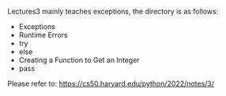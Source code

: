 Lectures3 mainly teaches exceptions, the directory is as follows:
- Exceptions
- Runtime Errors
- try
- else
- Creating a Function to Get an Integer
- pass

Please refer to: https://cs50.harvard.edu/python/2022/notes/3/
